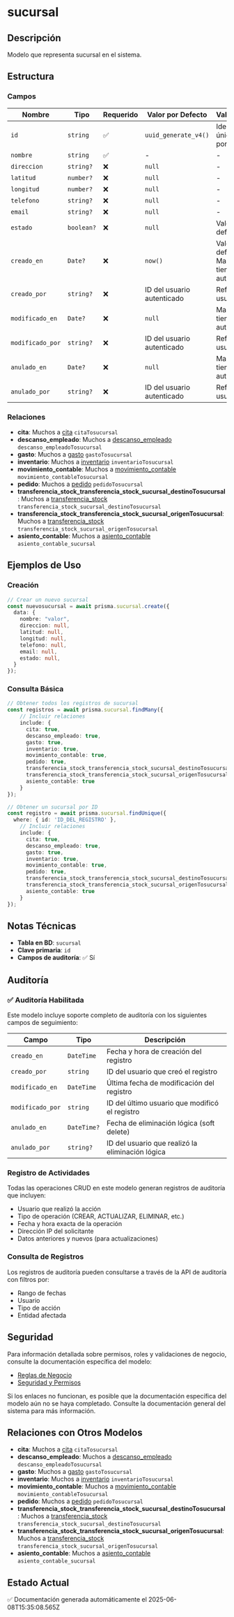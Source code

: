 # sucursal

## Descripción
Modelo que representa sucursal en el sistema.

## Estructura

### Campos

| Nombre | Tipo | Requerido | Valor por Defecto | Validaciones | Descripción |
|--------|------|-----------|-------------------|--------------|-------------|
| `id` | `string` | ✅ | `uuid_generate_v4()` | Identificador único, Valor por defecto |  |
| `nombre` | `string` | ✅ | - | - |  |
| `direccion` | `string?` | ❌ | `null` | - |  |
| `latitud` | `number?` | ❌ | `null` | - |  |
| `longitud` | `number?` | ❌ | `null` | - |  |
| `telefono` | `string?` | ❌ | `null` | - |  |
| `email` | `string?` | ❌ | `null` | - |  |
| `estado` | `boolean?` | ❌ | `null` | Valor por defecto |  |
| `creado_en` | `Date?` | ❌ | `now()` | Valor por defecto, Marca de tiempo automática |  |
| `creado_por` | `string?` | ❌ | ID del usuario autenticado | Referencia a usuario |  |
| `modificado_en` | `Date?` | ❌ | `null` | Marca de tiempo automática |  |
| `modificado_por` | `string?` | ❌ | ID del usuario autenticado | Referencia a usuario |  |
| `anulado_en` | `Date?` | ❌ | `null` | Marca de tiempo automática |  |
| `anulado_por` | `string?` | ❌ | ID del usuario autenticado | Referencia a usuario |  |

### Relaciones

- **cita**: Muchos a [cita](./cita.md) `citaTosucursal`
- **descanso_empleado**: Muchos a [descanso_empleado](./descanso_empleado.md) `descanso_empleadoTosucursal`
- **gasto**: Muchos a [gasto](./gasto.md) `gastoTosucursal`
- **inventario**: Muchos a [inventario](./inventario.md) `inventarioTosucursal`
- **movimiento_contable**: Muchos a [movimiento_contable](./movimiento_contable.md) `movimiento_contableTosucursal`
- **pedido**: Muchos a [pedido](./pedido.md) `pedidoTosucursal`
- **transferencia_stock_transferencia_stock_sucursal_destinoTosucursal**: Muchos a [transferencia_stock](./transferencia_stock.md) `transferencia_stock_sucursal_destinoTosucursal`
- **transferencia_stock_transferencia_stock_sucursal_origenTosucursal**: Muchos a [transferencia_stock](./transferencia_stock.md) `transferencia_stock_sucursal_origenTosucursal`
- **asiento_contable**: Muchos a [asiento_contable](./asiento_contable.md) `asiento_contable_sucursal`

## Ejemplos de Uso

### Creación

```typescript
// Crear un nuevo sucursal
const nuevosucursal = await prisma.sucursal.create({
  data: {
    nombre: "valor",
    direccion: null,
    latitud: null,
    longitud: null,
    telefono: null,
    email: null,
    estado: null,
  }
});
```

### Consulta Básica

```typescript
// Obtener todos los registros de sucursal
const registros = await prisma.sucursal.findMany({
    // Incluir relaciones
    include: {
      cita: true,
      descanso_empleado: true,
      gasto: true,
      inventario: true,
      movimiento_contable: true,
      pedido: true,
      transferencia_stock_transferencia_stock_sucursal_destinoTosucursal: true,
      transferencia_stock_transferencia_stock_sucursal_origenTosucursal: true,
      asiento_contable: true
    }
});

// Obtener un sucursal por ID
const registro = await prisma.sucursal.findUnique({
  where: { id: 'ID_DEL_REGISTRO' },
    // Incluir relaciones
    include: {
      cita: true,
      descanso_empleado: true,
      gasto: true,
      inventario: true,
      movimiento_contable: true,
      pedido: true,
      transferencia_stock_transferencia_stock_sucursal_destinoTosucursal: true,
      transferencia_stock_transferencia_stock_sucursal_origenTosucursal: true,
      asiento_contable: true
    }
});
```

## Notas Técnicas

- **Tabla en BD**: `sucursal`
- **Clave primaria**: `id`
- **Campos de auditoría**: ✅ Sí

## Auditoría

### ✅ Auditoría Habilitada

Este modelo incluye soporte completo de auditoría con los siguientes campos de seguimiento:

| Campo | Tipo | Descripción |
|-------|------|-------------|
| `creado_en` | `DateTime` | Fecha y hora de creación del registro |
| `creado_por` | `string` | ID del usuario que creó el registro |
| `modificado_en` | `DateTime` | Última fecha de modificación del registro |
| `modificado_por` | `string` | ID del último usuario que modificó el registro |
| `anulado_en` | `DateTime?` | Fecha de eliminación lógica (soft delete) |
| `anulado_por` | `string?` | ID del usuario que realizó la eliminación lógica |

### Registro de Actividades

Todas las operaciones CRUD en este modelo generan registros de auditoría que incluyen:

- Usuario que realizó la acción
- Tipo de operación (CREAR, ACTUALIZAR, ELIMINAR, etc.)
- Fecha y hora exacta de la operación
- Dirección IP del solicitante
- Datos anteriores y nuevos (para actualizaciones)

### Consulta de Registros

Los registros de auditoría pueden consultarse a través de la API de auditoría con filtros por:

- Rango de fechas
- Usuario
- Tipo de acción
- Entidad afectada

## Seguridad

Para información detallada sobre permisos, roles y validaciones de negocio, consulte la documentación específica del modelo:

- [Reglas de Negocio](./sucursal/reglas_negocio.md)
- [Seguridad y Permisos](./sucursal/seguridad.md)

Si los enlaces no funcionan, es posible que la documentación específica del modelo aún no se haya completado. Consulte la documentación general del sistema para más información.

## Relaciones con Otros Modelos

- **cita**: Muchos a [cita](./cita.md) `citaTosucursal`
- **descanso_empleado**: Muchos a [descanso_empleado](./descanso_empleado.md) `descanso_empleadoTosucursal`
- **gasto**: Muchos a [gasto](./gasto.md) `gastoTosucursal`
- **inventario**: Muchos a [inventario](./inventario.md) `inventarioTosucursal`
- **movimiento_contable**: Muchos a [movimiento_contable](./movimiento_contable.md) `movimiento_contableTosucursal`
- **pedido**: Muchos a [pedido](./pedido.md) `pedidoTosucursal`
- **transferencia_stock_transferencia_stock_sucursal_destinoTosucursal**: Muchos a [transferencia_stock](./transferencia_stock.md) `transferencia_stock_sucursal_destinoTosucursal`
- **transferencia_stock_transferencia_stock_sucursal_origenTosucursal**: Muchos a [transferencia_stock](./transferencia_stock.md) `transferencia_stock_sucursal_origenTosucursal`
- **asiento_contable**: Muchos a [asiento_contable](./asiento_contable.md) `asiento_contable_sucursal`

## Estado Actual

✅ Documentación generada automáticamente el 2025-06-08T15:35:08.565Z
